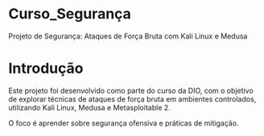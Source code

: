 # Curso_Segurança

Projeto de Segurança: Ataques de Força Bruta com Kali Linux e Medusa

# Introdução

Este projeto foi desenvolvido como parte do curso da DIO, com o objetivo de explorar técnicas de ataques de força bruta em ambientes controlados, utilizando Kali Linux, Medusa e Metasploitable 2.

O foco é aprender sobre segurança ofensiva e práticas de mitigação.




    

